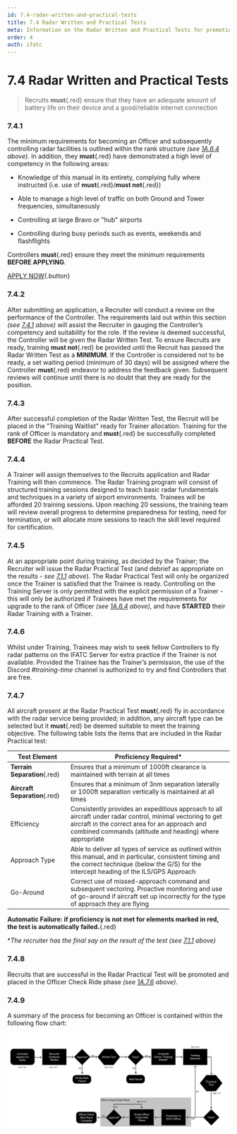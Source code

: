 ```yaml
---
id: 7.4-radar-written-and-practical-tests
title: 7.4 Radar Written and Practical Tests
meta: Information on the Radar Written and Practical Tests for promotion to Officer in IFATC.
order: 4
auth: ifatc
---
```


# 7.4 Radar Written and Practical Tests



> Recruits **must**{.red} ensure that they have an adequate amount of battery life on their device and a good/reliable internet connection



### 7.4.1    

The minimum requirements for becoming an Officer and subsequently controlling radar facilities is outlined within the rank structure *(see [1A.6.4](/guide/atc-manual/1a.-administration/1a.6-rank-structure#1a.6.4) above).* In addition, they **must**{.red} have demonstrated a high level of competency in the following areas:

 

 -    Knowledge of this manual in its entirety, complying fully where instructed (i.e. use of **must**{.red}/**must not**{.red})

 -    Able to manage a high level of traffic on both Ground and Tower frequencies, simultaneously

 -    Controlling at large Bravo or "hub" airports

 -    Controlling during busy periods such as events, weekends and flashflights



Controllers **must**{.red} ensure they meet the minimum requirements **BEFORE APPLYING**.



[APPLY NOW](/joinatc){.button}



### 7.4.2

After submitting an application, a Recruiter will conduct a review on the performance of the Controller. The requirements laid out within this section *(see [7.4.1](/guide/atc-manual/7.-recruitment-and-training/7.4-radar-written-and-practical-tests#7.4.1) above)* will assist the Recruiter in gauging the Controller’s competency and suitability for the role. If the review is deemed successful, the Controller will be given the Radar Written Test. To ensure Recruits are ready, training **must not**{.red} be provided until the Recruit has passed the Radar Written Test as a **MINIMUM**. If the Controller is considered not to be ready, a set waiting period (minimum of 30 days) will be assigned where the Controller **must**{.red} endeavor to address the feedback given. Subsequent reviews will continue until there is no doubt that they are ready for the position.



### 7.4.3

After successful completion of the Radar Written Test, the Recruit will be placed in the "Training Waitlist" ready for Trainer allocation. Training for the rank of Officer is mandatory and **must**{.red} be successfully completed **BEFORE** the Radar Practical Test.



### 7.4.4    

A Trainer will assign themselves to the Recruits application and Radar Training will then commence. The Radar Training program will consist of structured training sessions designed to teach basic radar fundamentals and techniques in a variety of airport environments. Trainees will be afforded 20 training sessions. Upon reaching 20 sessions, the training team will review overall progress to determine preparedness for testing, need for termination, or will allocate more sessions to reach the skill level required for certification.



### 7.4.5

At an appropriate point during training, as decided by the Trainer; the Recruiter will issue the Radar Practical Test (and debrief as appropriate on the results - *see [7.1.1](/guide/atc-manual/7.-recruitment-and-training/7.1-overview#7.1.1) above*). The Radar Practical Test will only be organized once the Trainer is satisfied that the Trainee is ready. Controlling on the Training Server is only permitted with the explicit permission of a Trainer - this will only be authorized if Trainees have met the requirements for upgrade to the rank of Officer *(see [1A.6.4](/guide/atc-manual/1a.-administration/1a.6-rank-structure#1a.6.4) above)*, and have **STARTED** their Radar Training with a Trainer.



### 7.4.6    

Whilst under Training, Trainees may wish to seek fellow Controllers to fly radar patterns on the IFATC Server for extra practice if the Trainer is not available. Provided the Trainee has the Trainer’s permission, the use of the Discord *#training-time* channel is authorized to try and find Controllers that are free.



### 7.4.7

All aircraft present at the Radar Practical Test **must**{.red} fly in accordance with the radar service being provided; in addition, any aircraft type can be selected but it **must**{.red} be deemed suitable to meet the training objective. The following table lists the items that are included in the Radar Practical test:

 

| Test Element                   | Proficiency Required*                                        |
| ------------------------------ | ------------------------------------------------------------ |
| **Terrain  Separation**{.red}  | Ensures that a minimum of 1000ft clearance is maintained with terrain at all times |
| **Aircraft  Separation**{.red} | Ensures that a minimum of 3nm separation laterally or 1000ft separation vertically is maintained at all times |
| Efficiency                     | Consistently provides an expeditious approach to all aircraft under radar control, minimal vectoring to get aircraft in the correct area for an approach and combined commands (altitude and heading)  where appropriate |
| Approach Type                  | Able to deliver all types of service as outlined within this manual, and in particular, consistent timing and the correct technique (below the G/S) for the intercept heading of the ILS/GPS Approach |
| Go-Around                      | Correct use of missed-approach command and subsequent vectoring. Proactive monitoring and use of go-around if aircraft set up incorrectly for the type of approach they are flying |

**Automatic Failure: if proficiency is not met for elements marked in red, the test is automatically failed.**{.red} 

**The recruiter has the final say on the result of the test (see [7.1.1](/guide/atc-manual/7.-recruitment-and-training/7.1-overview#7.1.1) above)*

 

### 7.4.8    

Recruits that are successful in the Radar Practical Test will be promoted and placed in the Officer Check Ride phase *(see [1A.7.6](/guide/atc-manual/1a.-administration/1a.7-check-ride-process#1a.7.6) above)*.



### 7.4.9    

A summary of the process for becoming an Officer is contained within the following flow chart:

![Image 7.4.9.1 - Radar Recruitment Flowchart](_images/manual/graphics/radar-recruitment-v3.svg)
